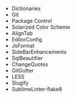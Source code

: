 * Dictionaries
* Git
* Package Control
* Solarized Color Scheme
* AlignTab
* EditorConfig
* JsFormat
* SideBarEnhancements
* SqlBeautifier
* ChangeQuotes
* GitGutter
* LESS
* Slugify
* SublimeLinter-flake8
